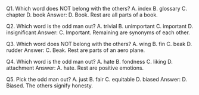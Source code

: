 Q1. Which word does NOT belong with the others?
A. index
B. glossary
C. chapter
D. book
Answer: D. Book. Rest are all parts of a book.

Q2. Which word is the odd man out?
A. trivial
B. unimportant
C. important
D. insignificant
Answer: C. Important. Remaining are synonyms of each other.

Q3. Which word does NOT belong with the others?
A. wing
B. fin
C. beak
D. rudder
Answer: C. Beak. Rest are parts of an aero plane.

Q4. Which word is the odd man out?
A. hate
B. fondness
C. liking
D. attachment
Answer: A. hate. Rest are positive emotions.

Q5. Pick the odd man out?
A. just
B. fair
C. equitable
D. biased
Answer: D. Biased. The others signify honesty.